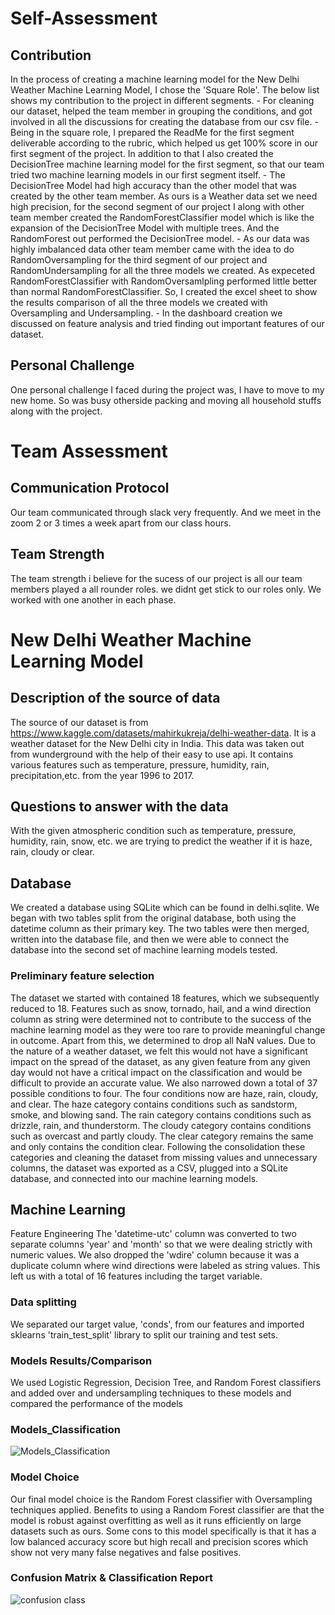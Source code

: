 # Self-Assessment

## Contribution

In the process of creating a machine learning model for the New Delhi Weather Machine Learning Model, I chose the 'Square Role'. The below list shows my contribution to the project in different segments.
    - For cleaning our dataset, helped the team member in grouping the conditions, and got involved in all the discussions for creating the database from our csv file.
    - Being in the square role, I prepared the ReadMe for the first segment deliverable according to the rubric, which helped us get 100% score in our first segment of the project. In addition to that I also created the DecisionTree machine learning model for the first segment, so that our team tried two machine learning models in our first segment itself.
    - The DecisionTree Model had high accuracy than the other model that was created by the other team member. As ours is a Weather data set we need high precision, for the second segment of our project I along with other team member created the RandomForestClassifier model which is like the expansion of the DecisionTree Model with multiple trees. And the RandomForest out performed the DecisionTree model.
    - As our data was highly imbalanced data other team member came with the idea to do RandomOversampling  for the third segment of our project and RandomUndersampling for all the three models we created. As expeceted RandomForestClassifier with RandomOversamlpling performed little better than normal RandomForestClassifier. So, I created the excel sheet to show the results comparison of all the three models we created with Oversampling and Undersampling.
    - In the dashboard creation we discussed on feature analysis and tried finding out important features of our dataset.

## Personal Challenge

One personal challenge I faced during the project was, I have to move to my new home. So was busy otherside packing and moving all household stuffs along with the project. 

# Team Assessment 

## Communication Protocol

Our team communicated through slack very frequently. And we meet in the zoom 2 or 3 times a week apart from our class hours.

## Team Strength

The team strength i believe for the sucess of our project is all our team members played a all rounder roles. we didnt get stick to our roles only. We worked with one another in each phase. 

# New Delhi Weather Machine Learning Model

## Description of the source of data

The source of our dataset is from https://www.kaggle.com/datasets/mahirkukreja/delhi-weather-data. It is a weather dataset for the New Delhi city in India. This data was taken out from wunderground with the help of their easy to use api. It contains various features such as temperature, pressure, humidity, rain, precipitation,etc. from the year 1996 to 2017.

## Questions to answer with the data

With the given atmospheric condition such as temperature, pressure, humidity, rain, snow, etc. we are trying to predict the weather if it is haze, rain, cloudy or clear.

## Database

We created a database using SQLite which can be found in delhi.sqlite. We began with two tables split from the original database, both using the datetime column as their primary key. The two tables were then merged, written into the database file, and then we were able to connect the database into the second set of machine learning models tested.

### Preliminary feature selection

The dataset we started with contained 18 features, which we subsequently reduced to 18. Features such as snow, tornado, hail, and a wind direction column as string were determined not to contribute to the success of the machine learning model as they were too rare to provide meaningful change in outcome. Apart from this, we determined to drop all NaN values. Due to the nature of a weather dataset, we felt this would not have a significant impact on the spread of the dataset, as any given feature from any given day would not have a critical impact on the classification and would be difficult to provide an accurate value. We also narrowed down a total of 37 possible conditions to four. The four conditions now are haze, rain, cloudy, and clear. The haze category contains conditions such as sandstorm, smoke, and blowing sand. The rain category contains conditions such as drizzle, rain, and thunderstorm. The cloudy category contains conditions such as overcast and partly cloudy. The clear category remains the same and only contains the condition clear. Following the consolidation these categories and cleaning the dataset from missing values and unnecessary columns, the dataset was exported as a CSV, plugged into a SQLite database, and connected into our machine learning models.

## Machine Learning

Feature Engineering
The 'datetime-utc' column was converted to two separate columns 'year' and 'month' so that we were dealing strictly with numeric values. We also dropped the 'wdire' column because it was a duplicate column where wind directions were labeled as string values. This left us with a total of 16 features including the target variable.

### Data splitting

We separated our target value, 'conds', from our features and imported sklearns 'train_test_split' library to split our training and test sets.

### Models Results/Comparison

We used Logistic Regression, Decision Tree, and Random Forest classifiers and added over and undersampling techniques to these models and compared the performance of the models

### Models_Classification

![Models_Classification](https://user-images.githubusercontent.com/95719819/172752000-da15e71a-c0fd-4ff4-802b-e5f2f94c01a4.png)

### Model Choice

Our final model choice is the Random Forest classifier with Oversampling techniques applied. Benefits to using a Random Forest classifier are that the model is robust against overfitting as well as it runs efficiently on large datasets such as ours. Some cons to this model specifically is that it has a low balanced accuracy score but high recall and precision scores which show not very many false negatives and false positives.

### Confusion Matrix & Classification Report

![confusion class](https://user-images.githubusercontent.com/95719819/172752054-981dd02d-9895-4dac-885c-292f600c6269.png)

